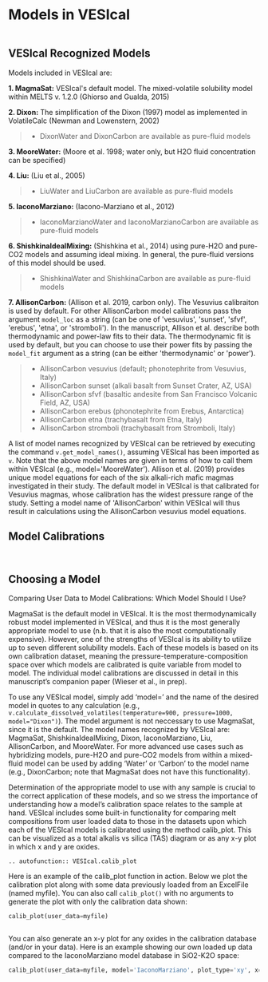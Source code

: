 # Models in VESIcal

```{contents}
```

## VESIcal Recognized Models

Models included in VESIcal are:

**1. MagmaSat:** VESIcal's default model. The mixed-volatile solubility model within MELTS v. 1.2.0 (Ghiorso and Gualda, 2015)

**2. Dixon:** The simplification of the Dixon (1997) model as implemented in VolatileCalc (Newman and Lowenstern, 2002)

> - DixonWater and DixonCarbon are available as pure-fluid models

**3. MooreWater:** (Moore et al. 1998; water only, but H2O fluid concentration can be specified)

**4. Liu:** (Liu et al., 2005)

> - LiuWater and LiuCarbon are available as pure-fluid models

**5. IaconoMarziano:** (Iacono-Marziano et al., 2012)

> - IaconoMarzianoWater and IaconoMarzianoCarbon are available as pure-fluid models

**6. ShishkinaIdealMixing:** (Shishkina et al., 2014) using pure-H2O and pure-CO2 models and assuming ideal mixing. In general, the pure-fluid versions of this model should be used.

> - ShishkinaWater and ShishkinaCarbon are available as pure-fluid models

**7. AllisonCarbon:** (Allison et al. 2019, carbon only). The Vesuvius calibraiton is used by default. For other AllisonCarbon model calibrations pass the argument `model_loc` as a string (can be one of 'vesuvius', 'sunset', 'sfvf', 'erebus', 'etna', or 'stromboli'). In the manuscript, Allison et al. describe both thermodynamic and power-law fits to their data. The thermodynamic fit is used by default, but you can choose to use their power fits by passing the `model_fit` argument as a string (can be either 'thermodynamic' or 'power').

> - AllisonCarbon vesuvius (default; phonotephrite from Vesuvius, Italy)
> - AllisonCarbon sunset (alkali basalt from Sunset Crater, AZ, USA)
> - AllisonCarbon sfvf (basaltic andesite from San Francisco Volcanic Field, AZ, USA)
> - AllisonCarbon erebus (phonotephrite from Erebus, Antarctica)
> - AllisonCarbon etna (trachybasalt from Etna, Italy)
> - AllisonCarbon stromboli (trachybasalt from Stromboli, Italy)

A list of model names recognized by VESIcal can be retrieved by executing the command `v.get_model_names()`, assuming VESIcal has been imported as `v`. Note that the above model names are given in terms of how to call them within VESIcal (e.g., model='MooreWater'). Allison et al. (2019) provides unique model equations for each of the six alkali-rich mafic magmas investigated in their study. The default model in VESIcal is that calibrated for Vesuvius magmas, whose calibration has the widest pressure range of the study. Setting a model name of 'AllisonCarbon' within VESIcal will
thus result in calculations using the AllisonCarbon vesuvius model equations.

## Model Calibrations

```{image} img/Table1.png
```

```{image} img/Figure1.png
```

## Choosing a Model

Comparing User Data to Model Calibrations: Which Model Should I Use?

MagmaSat is the default model in VESIcal. It is the most thermodynamically robust model implemented in VESIcal, and thus it is the most generally appropriate model to use (n.b. that it is also the most computationally expensive). However, one of the strengths of VESIcal is its ability to utilize up to seven different solubility models. Each of these models is based on its own calibration dataset, meaning the pressure-temperature-composition space over which models are calibrated is quite variable from model to model. The individual model calibrations are discussed in detail in this manuscript’s companion paper (Wieser et al., in prep).

To use any VESIcal model, simply add ‘model=’ and the name of the desired model in quotes to any calculation (e.g., `v.calculate_dissolved_volatiles(temperature=900, pressure=1000, model="Dixon")`). The model argument is not neccessary to use MagmaSat, since it is the default. The model names recognized by VESIcal are: MagmaSat, ShishkinaIdealMixing, Dixon, IaconoMarziano, Liu, AllisonCarbon, and MooreWater. For more advanced use cases such as hybridizing models, pure-H2O and pure-CO2 models from within a mixed-fluid model can be used by adding ‘Water’ or ‘Carbon’ to the model name (e.g., DixonCarbon; note that MagmaSat does not have this functionality).

Determination of the appropriate model to use with any sample is crucial to the correct application of these models, and so we stress the importance of understanding how a model’s calibration space relates to the sample at hand. VESIcal
includes some built-in functionality for comparing melt compositions from user loaded data to those in the datasets upon which each of the VESIcal models is calibrated using the method calib_plot. This can be visualized as a total alkalis vs silica (TAS) diagram or as any x-y plot in which x and y are oxides.

```{eval-rst}
.. autofunction:: VESIcal.calib_plot
```

Here is an example of the calib_plot function in action. Below we plot the calibration plot along with some data previously loaded from an ExcelFile (named myfile). You can also call `calib_plot()` with no arguments to generate the plot with only the calibration data shown:

```python
calib_plot(user_data=myfile)
```

```{image} img/calibplot_wdata.png
```

You can also generate an x-y plot for any oxides in the calibration database (and/or in your data). Here is an example showing our own loaded up data compared to the IaconoMarziano model database in SiO2-K2O space:

```python
calib_plot(user_data=myfile, model='IaconoMarziano', plot_type='xy', x='SiO2', y='K2O')
```

```{image} img/xycalib_wdata.png
```
